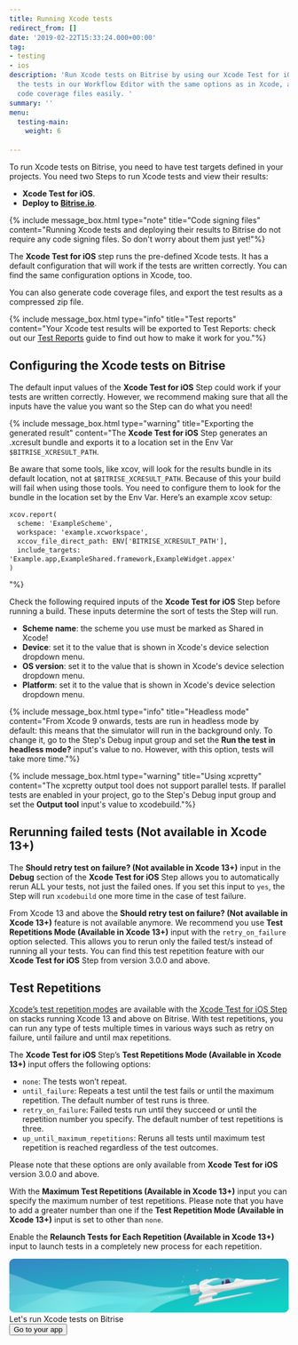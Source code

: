 ```yaml
---
title: Running Xcode tests
redirect_from: []
date: '2019-02-22T15:33:24.000+00:00'
tag:
- testing
- ios
description: 'Run Xcode tests on Bitrise by using our Xcode Test for iOS Step. Configure
  the tests in our Workflow Editor with the same options as in Xcode, and generate
  code coverage files easily. '
summary: ''
menu:
  testing-main:
    weight: 6

---
```

To run Xcode tests on Bitrise, you need to have test targets defined in your projects. You need two Steps to run Xcode tests and view their results:

* **Xcode Test for iOS**.
* **Deploy to** [**Bitrise.io**](http://Bitrise.io).

{% include message_box.html type="note" title="Code signing files" content="Running Xcode tests and deploying their results to Bitrise do not require any code signing files. So don't worry about them just yet!"%}

The **Xcode Test for iOS** step runs the pre-defined Xcode tests. It has a default configuration that will work if the tests are written correctly. You can find the same configuration options in Xcode, too.

You can also generate code coverage files, and export the test results as a compressed zip file.

{% include message_box.html type="info" title="Test reports" content="Your Xcode test results will be exported to Test Reports: check out our [Test Reports](/testing/test-reports/) guide to find out how to make it work for you."%}

## Configuring the Xcode tests on Bitrise

The default input values of the **Xcode Test for iOS** Step could work if your tests are written correctly. However, we recommend making sure that all the inputs have the value you want so the Step can do what you need!

{% include message_box.html type="warning" title="Exporting the generated result" content="The **Xcode Test for iOS** Step generates an .xcresult bundle and exports it to a location set in the Env Var `$BITRISE_XCRESULT_PATH`.

Be aware that some tools, like xcov, will look for the results bundle in its default location, not at  `$BITRISE_XCRESULT_PATH`. Because of this your build will fail when using those tools. You need to configure them to look for the bundle in the location set by the Env Var. Here’s an example xcov setup:

    xcov.report(
      scheme: 'ExampleScheme',
      workspace: 'example.xcworkspace',
      xccov_file_direct_path: ENV['BITRISE_XCRESULT_PATH'],
      include_targets: 'Example.app,ExampleShared.framework,ExampleWidget.appex'
    )

"%}

Check the following required inputs of the **Xcode Test for iOS** Step before running a build. These inputs determine the sort of tests the Step will run.

* **Scheme name**: the scheme you use must be marked as Shared in Xcode!
* **Device**: set it to the value that is shown in Xcode's device selection dropdown menu.
* **OS version**: set it to the value that is shown in Xcode's device selection dropdown menu.
* **Platform**: set it to the value that is shown in Xcode's device selection dropdown menu.

{% include message_box.html type="info" title="Headless mode" content="From Xcode 9 onwards, tests are run in headless mode by default: this means that the simulator will run in the background only. To change it, go to the Step's Debug input group and set the **Run the test in headless mode?** input's value to no. However, with this option, tests will take more time."%}

{% include message_box.html type="warning" title="Using xcpretty" content="The xcpretty output tool does not support parallel tests. If parallel tests are enabled in your project, go to the Step's Debug input group and set the **Output tool** input's value to xcodebuild."%}

## Rerunning failed tests (Not available in Xcode 13+)

The **Should retry test on failure? (Not available in Xcode 13+)** input in the **Debug** section of the **Xcode Test for iOS** Step allows you to automatically rerun ALL your tests, not just the failed ones. If you set this input to `yes`, the Step will run `xcodebuild` one more time in the case of test failure.

From Xcode 13 and above the **Should retry test on failure? (Not available in Xcode 13+)** feature is not available anymore. We recommend you use **Test Repetitions Mode (Available in Xcode 13+)** input with the `retry_on_failure` option selected. This allows you to rerun only the failed test/s instead of running all your tests. You can find this test repetition feature with our **Xcode Test for iOS** Step from version 3.0.0 and above.

## Test Repetitions

[Xcode’s test repetition modes](https://developer.apple.com/videos/play/wwdc2021/10296/ "https://developer.apple.com/videos/play/wwdc2021/10296/") are available with the [Xcode Test for iOS Step](https://www.bitrise.io/integrations/steps/xcode-test "https://www.bitrise.io/integrations/steps/xcode-test") on stacks running Xcode 13 and above on Bitrise. With test repetitions, you can run any type of tests multiple times in various ways such as retry on failure, until failure and until max repetitions.

The **Xcode Test for iOS** Step’s **Test Repetitions Mode (Available in Xcode 13+)** input offers the following options:

* `none`: The tests won’t repeat.
* `until_failure`: Repeats a test until the test fails or until the maximum repetition. The default number of test runs is three.
* `retry_on_failure`: Failed tests run until they succeed or until the repetition number you specify. The default number of test repetitions is three.
* `up_until_maximum_repetitions`: Reruns all tests until maximum test repetition is reached regardless of the test outcomes.

Please note that these options are only available from **Xcode Test for iOS** version 3.0.0 and above.

With the **Maximum Test Repetitions (Available in Xcode 13+)** input you can specify the maximum number of test repetitions. Please note that you have to add a greater number than one if the **Test Repetition Mode (Available in Xcode 13+)** input is set to other than `none`.

Enable the **Relaunch Tests for Each Repetition (Available in Xcode 13+)** input to launch tests in a completely new process for each repetition.

<div class="banner"><img src="/assets/images/banner-bg-888x170.png" style="border: none;"> <div class="deploy-text">Let's run Xcode tests on Bitrise</div> <a target="_blank" href="https://app.bitrise.io/dashboard/builds"><button class="button">Go to your app</button></a></div>